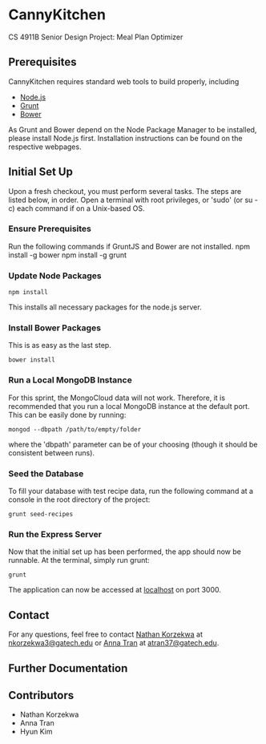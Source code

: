 # CannyKitchen
CS 4911B Senior Design Project: Meal Plan Optimizer

## Prerequisites
CannyKitchen requires standard web tools to build properly, including

- [Node.js](nodejs.org)
- [Grunt](http://gruntjs.com/)
- [Bower](http://bower.io/)

As Grunt and Bower depend on the Node Package Manager to be installed, please install Node.js first. Installation instructions can be found on the respective webpages.

## Initial Set Up
Upon a fresh checkout, you must perform several tasks. The steps are listed below, in order.
Open a terminal with root privileges, or 'sudo' (or su -c) each command if on a Unix-based OS.

### Ensure Prerequisites
Run the following commands if GruntJS and Bower are not installed.
	npm install -g bower
	npm install -g grunt

### Update Node Packages

	npm install
    
This installs all necessary packages for the node.js server.

### Install Bower Packages
This is as easy as the last step.

	bower install

### Run a Local MongoDB Instance
For this sprint, the MongoCloud data will not work. Therefore, it is recommended that you run a local MongoDB instance at the default port. This can be easily done by running:

	mongod --dbpath /path/to/empty/folder

where the 'dbpath' parameter can be of your choosing (though it should be consistent between runs).
	
### Seed the Database
To fill your database with test recipe data, run the following command at a console in the root directory of the project:

	grunt seed-recipes


### Run the Express Server
Now that the initial set up has been performed, the app should now be runnable. At the terminal, simply run grunt:
	
    grunt

The application can now be accessed at [localhost](localhost:3000) on port 3000.

## Contact
For any questions, feel free to contact [Nathan Korzekwa](mailto:nkorzekwa3@gatech.edu) at [nkorzekwa3@gatech.edu](mailto:nkorzekwa3@gatech.edu) or [Anna Tran](mailto:atran37@gatech.edu) at [atran37@gatech.edu](atran37@gatech.edu).

## Further Documentation


## Contributors
- Nathan Korzekwa
- Anna Tran
- Hyun Kim
